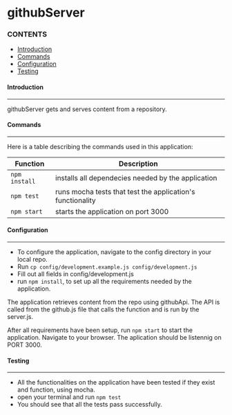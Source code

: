 # githubServer

### CONTENTS
* [Introduction](#introduction)
* [Commands](#commands)
* [Configuration](#configuration)
* [Testing](#testing)

#### Introduction
----
githubServer gets and serves content from a repository.


#### Commands
----
Here is a table describing the commands used in this application:

| Function      | Description          				 					 	|
|---------------|-----------------------------------------------------------| 
| `npm install` | installs all dependecies needed by the application 		| 
| `npm test`  	| runs mocha tests that test the application's functionality|
| `npm start` 	| starts the application on port 3000      					|


#### Configuration
----
- To configure the application, navigate to the config directory in your local repo.
- Run `cp config/development.example.js config/development.js`
- Fill out all fields in config/development.js
- run `npm install`, to set up all the requirements needed by the application.

The application retrieves content from the repo using githubApi. The API is called from the github.js file that calls the function and is run by the server.js.

After all requirements have been setup, run `npm start` to start the application.
Navigate to your browser. The aplication should be listennig on PORT 3000.


#### Testing
----
- All the functionalities on the application have been tested if they exist and function, using mocha.
- open your terminal and run `npm test`
- You should see that all the tests pass successfully.
